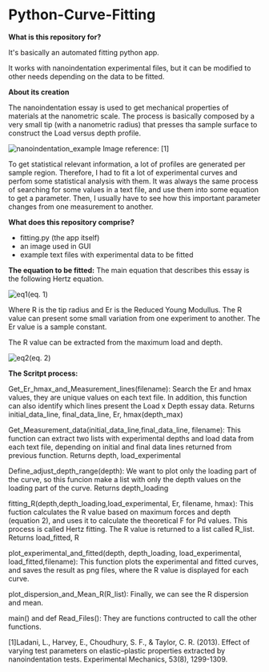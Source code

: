 # Python-Curve-Fitting
 
 <b>What is this repository for?</b>

It's basically an automated fitting python app.

It works with nanoindentation experimental files, but it can be modified to other needs depending on the data to be fitted.

 <b>About its creation</b>
 
The nanoindentation essay is used to get mechanical properties of materials at the nanometric scale. The process is basically composed by a very small tip (with a nanometric radius) that presses tha sample surface to construct the Load versus depth profile.


![nanoindentation_example](https://user-images.githubusercontent.com/41547014/95217103-34c3cc00-07c9-11eb-83a5-82807717131d.png)
Image reference: [1]

To get statistical relevant information, a lot of profiles are generated per sample region. Therefore, I had to fit a lot of experimental curves and perfom some statistical analysis with them.
It was always the same process of searching for some values in a text file, and use them into some equation to get a parameter. Then,  I usually have to see how this important parameter changes from one measurement to another. 

 <b>What does this repository comprise?</b>

- fitting.py (the app itself)
- an image used in GUI 
- example text files with experimental data to be fitted

<b>The equation to be fitted:</b>
The main equation that describes this essay is the following Hertz equation.

![eq1](https://user-images.githubusercontent.com/41547014/95214976-d72e8000-07c6-11eb-9a45-8f0beced9a29.gif)(eq. 1)

Where R is the tip radius and Er is the Reduced Young Modullus.
The R value can present some small variation from one experiment to another. The Er value is a sample constant.

The R value can be extracted from the maximum load and depth. 


![eq2](https://user-images.githubusercontent.com/41547014/95215234-24125680-07c7-11eb-9255-937ef01b5a73.gif)(eq. 2)



<b>The Scritpt process:</b> 
 
Get_Er_hmax_and_Measurement_lines(filename):
Search the Er and hmax values, they are unique values on each text file. In addition, this function can also identify which lines present the Load x Depth           essay data.
 Returns initial_data_line, final_data_line, Er, hmax(depth_max)

Get_Measurement_data(initial_data_line,final_data_line, filename):
This function can extract two lists with experimental depths and load data from each text file, depending on initial and final data lines returned from previous function.
 Returns depth, load_experimental

Define_adjust_depth_range(depth):
We want to plot only the loading part of the curve, so this funcion make a list with only the depth values on the loading part of the curve.
 Returns depth_loading

fitting_R(depth,depth_loading,load_experimental, Er, filename, hmax):
This fuction calculates the R value based on maximum forces and depth (equation 2), and uses it to calculate the theoretical F for Pd values. This process is called Hertz fitting. The R value is returned to a list called R_list.
 Returns load_fitted, R 
 
plot_experimental_and_fitted(depth, depth_loading, load_experimental, load_fitted,filename):
This function plots the experimental and fitted curves, and saves the result as png files, where the R value is displayed for each curve.

plot_dispersion_and_Mean_R(R_list):
Finally, we can see the R dispersion and mean. 

main() and def Read_Files():
They are functions contructed to call the other functions.

[1]Ladani, L., Harvey, E., Choudhury, S. F., & Taylor, C. R. (2013). Effect of varying test parameters on elastic–plastic properties extracted by nanoindentation tests. Experimental Mechanics, 53(8), 1299-1309.

